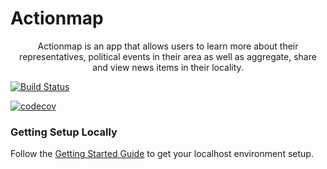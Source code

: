 # Actionmap

<div style="text-align: center;">

Actionmap is an app that allows users to learn more about their representatives,
political events in their area as well as aggregate, share and view news items in their locality.

</div>

[![Build Status](https://travis-ci.com/cs169/hw-agile-iterations-fa20-73.svg?token=qySB7inSgoKrp87PMurr&branch=master)](https://travis-ci.com/cs169/hw-agile-iterations-fa20-73)

[![codecov](https://codecov.io/gh/cs169/hw-agile-iterations-fa20-73/branch/master/graph/badge.svg?token=ZX054B4AB5)](https://codecov.io/gh/cs169/hw-agile-iterations-fa20-73)

### Getting Setup Locally

Follow the [Getting Started Guide](./docs/getting-started.md) to get your localhost environment setup.

